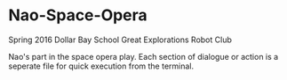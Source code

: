 # Nao-Space-Opera

Spring 2016 Dollar Bay School Great Explorations Robot Club

Nao's part in the space opera play. Each section of dialogue or action is a seperate file for quick execution from the terminal.